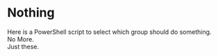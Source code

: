 # Nothing
Here is a PowerShell script to select which group should do something.  
No More.  
Just these.  